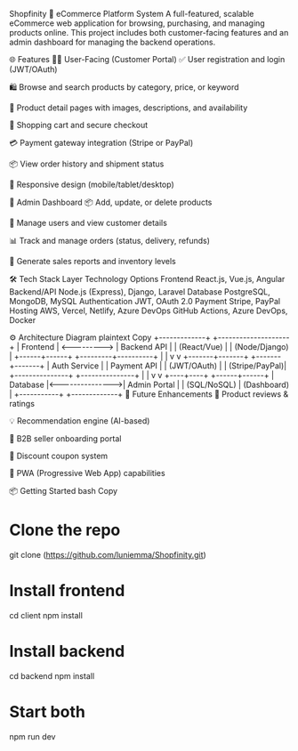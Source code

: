 Shopfinity
🛒 eCommerce Platform System
A full-featured, scalable eCommerce web application for browsing, purchasing, and managing products online. This project includes both customer-facing features and an admin dashboard for managing the backend operations.

🌐 Features
🧍‍♂️ User-Facing (Customer Portal)
✅ User registration and login (JWT/OAuth)

🛍️ Browse and search products by category, price, or keyword

📄 Product detail pages with images, descriptions, and availability

🛒 Shopping cart and secure checkout

💳 Payment gateway integration (Stripe or PayPal)

📦 View order history and shipment status

🌙 Responsive design (mobile/tablet/desktop)

🔐 Admin Dashboard
📦 Add, update, or delete products

👥 Manage users and view customer details

📊 Track and manage orders (status, delivery, refunds)

🧾 Generate sales reports and inventory levels

🛠️ Tech Stack
Layer	Technology Options
Frontend	React.js, Vue.js, Angular
Backend/API	Node.js (Express), Django, Laravel
Database	PostgreSQL, MongoDB, MySQL
Authentication	JWT, OAuth 2.0
Payment	Stripe, PayPal
Hosting	AWS, Vercel, Netlify, Azure
DevOps	GitHub Actions, Azure DevOps, Docker

⚙️ Architecture Diagram
plaintext
Copy
           +-------------+             +--------------------+
           |  Frontend   | <---------> |   Backend API      |
           | (React/Vue) |             |  (Node/Django)     |
           +------+------+             +---------+----------+
                  |                              |
                  v                              v
          +-------+-------+              +-------+-------+
          |  Auth Service |              |  Payment API   |
          |  (JWT/OAuth)  |              | (Stripe/PayPal)|
          +---------------+              +---------------+
                  |                              |
                  v                              v
             +----+----+                  +------+------+
             | Database |<--------------->| Admin Portal |
             | (SQL/NoSQL)                |  (Dashboard) |
             +-----------+                +-------------+
🚀 Future Enhancements
📝 Product reviews & ratings

💡 Recommendation engine (AI-based)

💼 B2B seller onboarding portal

🧾 Discount coupon system

📱 PWA (Progressive Web App) capabilities

📦 Getting Started
bash
Copy
# Clone the repo
git clone (https://github.com/luniemma/Shopfinity.git)

# Install frontend
cd client
npm install

# Install backend
cd backend
npm install

# Start both
npm run dev
